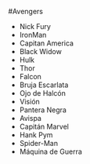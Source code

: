#Avengers
* Nick Fury
* IronMan
* Capitan America
* Black Widow
* Hulk
* Thor
* Falcon
* Bruja Escarlata
* Ojo de Halcón
* Visión
* Pantera Negra
* Avispa
* Capitán Marvel
* Hank Pym
* Spider-Man
* Máquina de Guerra
